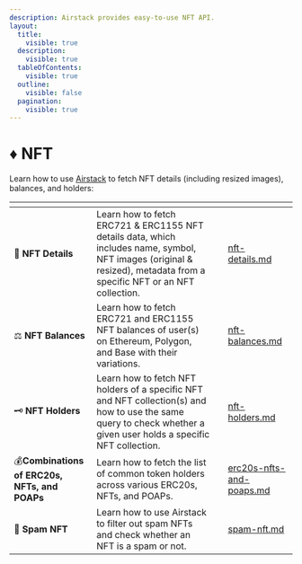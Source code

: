 ```yaml
---
description: Airstack provides easy-to-use NFT API.
layout:
  title:
    visible: true
  description:
    visible: true
  tableOfContents:
    visible: true
  outline:
    visible: false
  pagination:
    visible: true
---
```


# ♦ NFT

Learn how to use [Airstack](https://airstack.xyz) to fetch NFT details (including resized images), balances, and holders:

<table data-view="cards"><thead><tr><th></th><th></th><th></th><th data-hidden data-card-target data-type="content-ref"></th></tr></thead><tbody><tr><td> <span data-gb-custom-inline data-tag="emoji" data-code="1f4d1">📑</span> <strong>NFT Details</strong></td><td>Learn how to fetch ERC721 &#x26; ERC1155 NFT details data, which includes name, symbol, NFT images (original &#x26; resized), metadata from a specific NFT or an NFT collection.</td><td></td><td><a href="nft-details.md">nft-details.md</a></td></tr><tr><td><span data-gb-custom-inline data-tag="emoji" data-code="2696">⚖</span> <strong>NFT Balances</strong></td><td>Learn how to fetch ERC721 and ERC1155 NFT balances of user(s) on Ethereum, Polygon, and Base with their variations.</td><td></td><td><a href="nft-balances.md">nft-balances.md</a></td></tr><tr><td><span data-gb-custom-inline data-tag="emoji" data-code="1f5dd">🗝</span> <strong>NFT Holders</strong></td><td>Learn how to fetch NFT holders of a specific NFT and NFT collection(s) and how to use the same query to check whether a given user holds a specific NFT collection.</td><td></td><td><a href="nft-holders.md">nft-holders.md</a></td></tr><tr><td><span data-gb-custom-inline data-tag="emoji" data-code="1f4b0">💰</span><strong>Combinations of ERC20s, NFTs, and POAPs</strong></td><td>Learn how to fetch the list of common token holders across various ERC20s, NFTs, and POAPs.</td><td></td><td><a href="../combinations/erc20s-nfts-and-poaps.md">erc20s-nfts-and-poaps.md</a></td></tr><tr><td><span data-gb-custom-inline data-tag="emoji" data-code="1f9f9">🧹</span> <strong>Spam NFT</strong></td><td>Learn how to use Airstack to filter out spam NFTs and check whether an NFT is a spam or not.</td><td></td><td><a href="spam-nft.md">spam-nft.md</a></td></tr></tbody></table>
